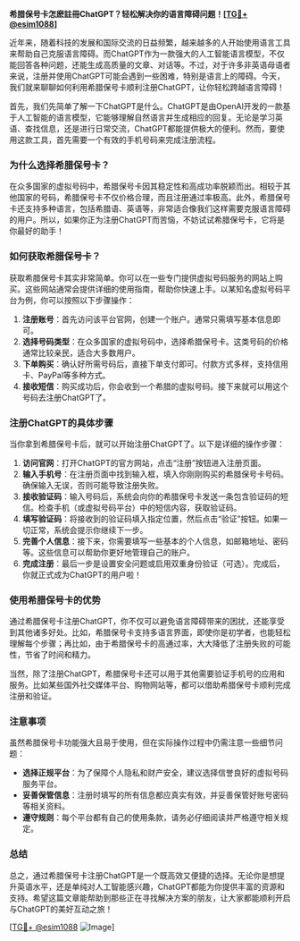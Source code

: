 **希腊保号卡怎麽註冊ChatGPT？轻松解决你的语言障碍问题！[[TG💪+ @esim1088](https://t.me/s/esim1088)]**

近年来，随着科技的发展和国际交流的日益频繁，越来越多的人开始使用语言工具来帮助自己克服语言障碍。而ChatGPT作为一款强大的人工智能语言模型，不仅能回答各种问题，还能生成高质量的文章、对话等。不过，对于许多非英语母语者来说，注册并使用ChatGPT可能会遇到一些困难，特别是语言上的障碍。今天，我们就来聊聊如何利用希腊保号卡顺利注册ChatGPT，让你轻松跨越语言障碍！

首先，我们先简单了解一下ChatGPT是什么。ChatGPT是由OpenAI开发的一款基于人工智能的语言模型，它能够理解自然语言并生成相应的回复。无论是学习英语、查找信息，还是进行日常交流，ChatGPT都能提供极大的便利。然而，要使用这款工具，首先需要一个有效的手机号码来完成注册流程。

### **为什么选择希腊保号卡？**

在众多国家的虚拟号码中，希腊保号卡因其稳定性和高成功率脱颖而出。相较于其他国家的号码，希腊保号卡不仅价格合理，而且注册通过率极高。此外，希腊保号卡还支持多种语言，包括希腊语、英语等，非常适合像我们这样需要克服语言障碍的用户。所以，如果你正为注册ChatGPT而苦恼，不妨试试希腊保号卡，它将是你最好的助手！

### **如何获取希腊保号卡？**

获取希腊保号卡其实非常简单。你可以在一些专门提供虚拟号码服务的网站上购买。这些网站通常会提供详细的使用指南，帮助你快速上手。以某知名虚拟号码平台为例，你可以按照以下步骤操作：

1. **注册账号**：首先访问该平台官网，创建一个账户。通常只需填写基本信息即可。
2. **选择号码类型**：在众多国家的虚拟号码中，选择希腊保号卡。这类号码的价格通常比较亲民，适合大多数用户。
3. **下单购买**：确认好所需号码后，直接下单支付即可。付款方式多样，支持信用卡、PayPal等多种方式。
4. **接收短信**：购买成功后，你会收到一个希腊的虚拟号码。接下来就可以用这个号码去注册ChatGPT了。

### **注册ChatGPT的具体步骤**

当你拿到希腊保号卡后，就可以开始注册ChatGPT了。以下是详细的操作步骤：

1. **访问官网**：打开ChatGPT的官方网站，点击“注册”按钮进入注册页面。
2. **输入手机号**：在注册页面中找到输入框，填入你刚刚购买的希腊保号卡号码。确保输入无误，否则可能导致注册失败。
3. **接收验证码**：输入号码后，系统会向你的希腊保号卡发送一条包含验证码的短信。检查手机（或虚拟号码平台）中的短信内容，获取验证码。
4. **填写验证码**：将接收到的验证码填入指定位置，然后点击“验证”按钮。如果一切正常，系统会提示你继续下一步。
5. **完善个人信息**：接下来，你需要填写一些基本的个人信息，如邮箱地址、密码等。这些信息可以帮助你更好地管理自己的账户。
6. **完成注册**：最后一步是设置安全问题或启用双重身份验证（可选）。完成后，你就正式成为ChatGPT的用户啦！

### **使用希腊保号卡的优势**

通过希腊保号卡注册ChatGPT，你不仅可以避免语言障碍带来的困扰，还能享受到其他诸多好处。比如，希腊保号卡支持多语言界面，即使你是初学者，也能轻松理解每个步骤；再比如，由于希腊保号卡的高通过率，大大降低了注册失败的可能性，节省了时间和精力。

当然，除了注册ChatGPT，希腊保号卡还可以用于其他需要验证手机号的应用和服务。比如某些国外社交媒体平台、购物网站等，都可以借助希腊保号卡顺利完成注册和验证。

### **注意事项**

虽然希腊保号卡功能强大且易于使用，但在实际操作过程中仍需注意一些细节问题：

- **选择正规平台**：为了保障个人隐私和财产安全，建议选择信誉良好的虚拟号码服务平台。
- **妥善保管信息**：注册时填写的所有信息都应真实有效，并妥善保管好账号密码等相关资料。
- **遵守规则**：每个平台都有自己的使用条款，请务必仔细阅读并严格遵守相关规定。

### **总结**

总之，通过希腊保号卡注册ChatGPT是一个既高效又便捷的选择。无论你是想提升英语水平，还是单纯对人工智能感兴趣，ChatGPT都能为你提供丰富的资源和支持。希望这篇文章能帮助到那些正在寻找解决方案的朋友，让大家都能顺利开启与ChatGPT的美好互动之旅！

[[TG💪+ @esim1088](https://t.me/s/esim1088) ![Image](https://i.postimg.cc/4NQfJmqS/Snipaste-2025-05-13-00-14-12.png)]